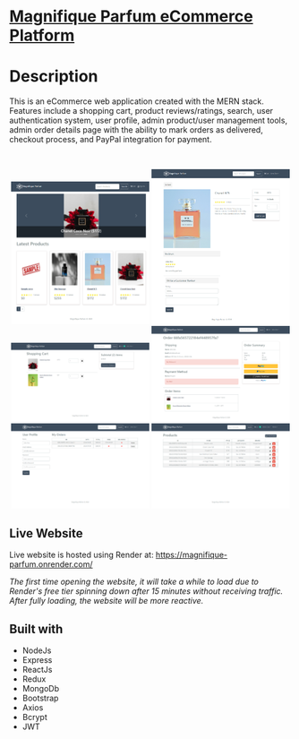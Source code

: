 # [Magnifique Parfum eCommerce Platform](https://magnifique-parfum.onrender.com/)

# Description

This is an eCommerce web application created with the MERN stack. Features include a shopping cart, product reviews/ratings, search, user authentication system, user profile, admin product/user management tools, admin order details page with the ability to mark orders as delivered, checkout process, and PayPal integration for payment.

<br>
<p align="center">
  <img src="./screenshots/homepage.png" width=49% />
  <img src="./screenshots/product_page.png" width=49% />
  <img src="./screenshots/cart_page.png" width=49% />
  <img src="./screenshots/payment_page.png" width=49% />
  <img src="./screenshots/profile_page.png" width=49% />
  <img src="./screenshots/admin_products_page.png" width=49% />
</p>

## Live Website
Live website is hosted using Render at: https://magnifique-parfum.onrender.com/

_The first time opening the website, it will take a while to load due to Render's free tier spinning down after 15 minutes without receiving traffic. After fully loading, the website will be more reactive._

## Built with
- NodeJs
- Express
- ReactJs
- Redux
- MongoDb
- Bootstrap
- Axios
- Bcrypt
- JWT
